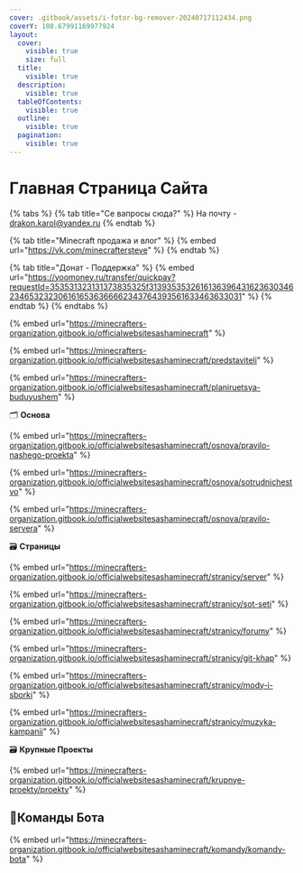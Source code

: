 ```yaml
---
cover: .gitbook/assets/i-fotor-bg-remover-20240717112434.png
coverY: 108.67991169977924
layout:
  cover:
    visible: true
    size: full
  title:
    visible: true
  description:
    visible: true
  tableOfContents:
    visible: true
  outline:
    visible: true
  pagination:
    visible: true
---
```


# Главная Страница  Сайта

{% tabs %}
{% tab title="Се вапросы сюда?" %}
На почту - drakon.karol@yandex.ru
{% endtab %}

{% tab title="Minecraft продажа и влог" %}
{% embed url="https://vk.com/minecraftersteve" %}
{% endtab %}

{% tab title="Донат - Поддержка" %}
{% embed url="https://yoomoney.ru/transfer/quickpay?requestId=353531323131373835325f31393535326161363964316236303462346532323061616536366662343764393561633463633031" %}
{% endtab %}
{% endtabs %}

{% embed url="https://minecrafters-organization.gitbook.io/officialwebsitesashaminecraft" %}

{% embed url="https://minecrafters-organization.gitbook.io/officialwebsitesashaminecraft/predstaviteli" %}

{% embed url="https://minecrafters-organization.gitbook.io/officialwebsitesashaminecraft/planiruetsya-buduyushem" %}

&#x20;                                                                   🗂️ **Основа**

{% embed url="https://minecrafters-organization.gitbook.io/officialwebsitesashaminecraft/osnova/pravilo-nashego-proekta" %}

{% embed url="https://minecrafters-organization.gitbook.io/officialwebsitesashaminecraft/osnova/sotrudnichestvo" %}

{% embed url="https://minecrafters-organization.gitbook.io/officialwebsitesashaminecraft/osnova/pravilo-servera" %}

&#x20;                                                                 🗃️ **Страницы**

{% embed url="https://minecrafters-organization.gitbook.io/officialwebsitesashaminecraft/stranicy/server" %}

{% embed url="https://minecrafters-organization.gitbook.io/officialwebsitesashaminecraft/stranicy/sot-seti" %}

{% embed url="https://minecrafters-organization.gitbook.io/officialwebsitesashaminecraft/stranicy/forumy" %}

{% embed url="https://minecrafters-organization.gitbook.io/officialwebsitesashaminecraft/stranicy/git-khap" %}

{% embed url="https://minecrafters-organization.gitbook.io/officialwebsitesashaminecraft/stranicy/mody-i-sborki" %}

{% embed url="https://minecrafters-organization.gitbook.io/officialwebsitesashaminecraft/stranicy/muzyka-kampanii" %}

&#x20;                                                              🗃️ **Крупные Проекты**

{% embed url="https://minecrafters-organization.gitbook.io/officialwebsitesashaminecraft/krupnye-proekty/proekty" %}

## &#x20;                                   🤖Команды Бота

{% embed url="https://minecrafters-organization.gitbook.io/officialwebsitesashaminecraft/komandy/komandy-bota" %}
